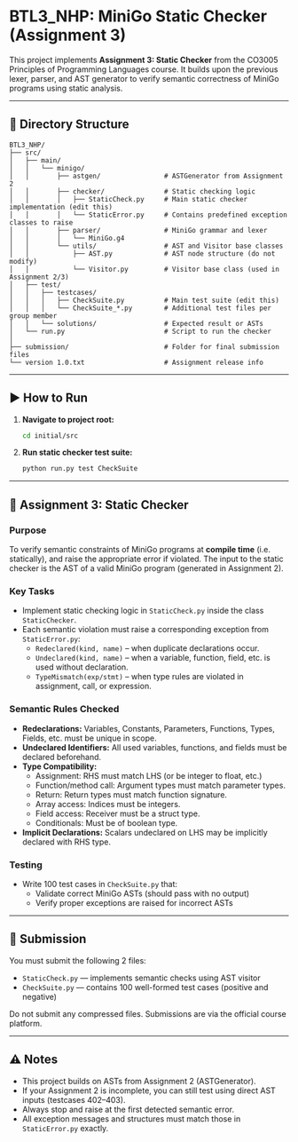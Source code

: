 # BTL3_NHP: MiniGo Static Checker (Assignment 3)

This project implements **Assignment 3: Static Checker** from the CO3005 Principles of Programming Languages course. It builds upon the previous lexer, parser, and AST generator to verify semantic correctness of MiniGo programs using static analysis.

---

## 📁 Directory Structure

```
BTL3_NHP/
├── src/
│   ├── main/
│   │   └── minigo/
│   │       ├── astgen/                # ASTGenerator from Assignment 2
│   │       ├── checker/               # Static checking logic
│   │       │   ├── StaticCheck.py     # Main static checker implementation (edit this)
│   │       │   └── StaticError.py     # Contains predefined exception classes to raise
│   │       ├── parser/                # MiniGo grammar and lexer
│   │       │   └── MiniGo.g4
│   │       └── utils/                 # AST and Visitor base classes
│   │           ├── AST.py             # AST node structure (do not modify)
│   │           └── Visitor.py         # Visitor base class (used in Assignment 2/3)
│   ├── test/
│   │   ├── testcases/
│   │   │   ├── CheckSuite.py          # Main test suite (edit this)
│   │   │   └── CheckSuite_*.py        # Additional test files per group member
│   │   └── solutions/                 # Expected result or ASTs
│   └── run.py                         # Script to run the checker
│
├── submission/                        # Folder for final submission files
└── version 1.0.txt                    # Assignment release info
```

---

## ▶️ How to Run

1. **Navigate to project root:**
   ```bash
   cd initial/src
   ```

2. **Run static checker test suite:**
   ```bash
   python run.py test CheckSuite
   ```

---

## 📘 Assignment 3: Static Checker

### Purpose
To verify semantic constraints of MiniGo programs at **compile time** (i.e. statically), and raise the appropriate error if violated. The input to the static checker is the AST of a valid MiniGo program (generated in Assignment 2).

### Key Tasks
- Implement static checking logic in `StaticCheck.py` inside the class `StaticChecker`.
- Each semantic violation must raise a corresponding exception from `StaticError.py`:
  - `Redeclared(kind, name)` – when duplicate declarations occur.
  - `Undeclared(kind, name)` – when a variable, function, field, etc. is used without declaration.
  - `TypeMismatch(exp/stmt)` – when type rules are violated in assignment, call, or expression.

### Semantic Rules Checked
- **Redeclarations:** Variables, Constants, Parameters, Functions, Types, Fields, etc. must be unique in scope.
- **Undeclared Identifiers:** All used variables, functions, and fields must be declared beforehand.
- **Type Compatibility:**
  - Assignment: RHS must match LHS (or be integer to float, etc.)
  - Function/method call: Argument types must match parameter types.
  - Return: Return types must match function signature.
  - Array access: Indices must be integers.
  - Field access: Receiver must be a struct type.
  - Conditionals: Must be of boolean type.
- **Implicit Declarations:** Scalars undeclared on LHS may be implicitly declared with RHS type.

### Testing
- Write 100 test cases in `CheckSuite.py` that:
  - Validate correct MiniGo ASTs (should pass with no output)
  - Verify proper exceptions are raised for incorrect ASTs

---

## 📝 Submission

You must submit the following 2 files:
- `StaticCheck.py` — implements semantic checks using AST visitor
- `CheckSuite.py` — contains 100 well-formed test cases (positive and negative)

Do not submit any compressed files. Submissions are via the official course platform.

---

## ⚠️ Notes

- This project builds on ASTs from Assignment 2 (ASTGenerator).
- If your Assignment 2 is incomplete, you can still test using direct AST inputs (testcases 402–403).
- Always stop and raise at the first detected semantic error.
- All exception messages and structures must match those in `StaticError.py` exactly.

